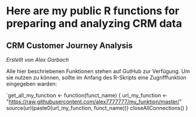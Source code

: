 # Here are my public R functions for preparing and analyzing CRM data 
 
## CRM Customer Journey Analysis 
 _Erstellt von Alex Gorbach_
 
 Alle hier beschriebenen Funktionen stehen auf GutHub zur Verfügung. Um sie nutzen zu können, sollte im Anfang des R-Skripts eine Zugrifffunktion eingegeben warden: 
 
´get_all_my_function  <- function(funct_name) {
  url_my_function <- "https://raw.githubusercontent.com/alex7777777/my_funktion/master/"
  source(url(paste0(url_my_function, funct_name)))
  closeAllConnections()
}
